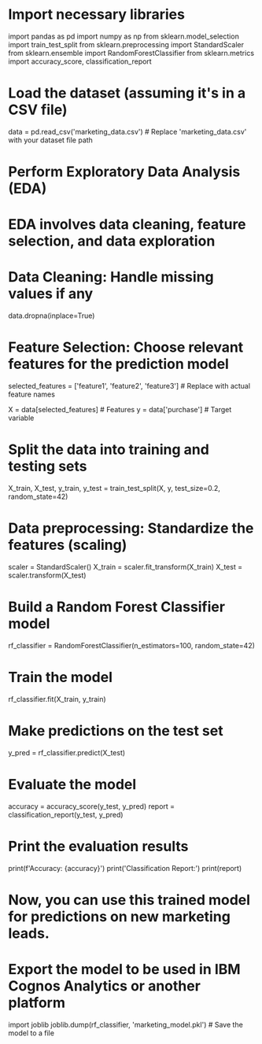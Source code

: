 # Import necessary libraries
import pandas as pd
import numpy as np
from sklearn.model_selection import train_test_split
from sklearn.preprocessing import StandardScaler
from sklearn.ensemble import RandomForestClassifier
from sklearn.metrics import accuracy_score, classification_report

# Load the dataset (assuming it's in a CSV file)
data = pd.read_csv('marketing_data.csv')  # Replace 'marketing_data.csv' with your dataset file path

# Perform Exploratory Data Analysis (EDA)
# EDA involves data cleaning, feature selection, and data exploration

# Data Cleaning: Handle missing values if any
data.dropna(inplace=True)

# Feature Selection: Choose relevant features for the prediction model
selected_features = ['feature1', 'feature2', 'feature3']  # Replace with actual feature names

X = data[selected_features]  # Features
y = data['purchase']  # Target variable

# Split the data into training and testing sets
X_train, X_test, y_train, y_test = train_test_split(X, y, test_size=0.2, random_state=42)

# Data preprocessing: Standardize the features (scaling)
scaler = StandardScaler()
X_train = scaler.fit_transform(X_train)
X_test = scaler.transform(X_test)

# Build a Random Forest Classifier model
rf_classifier = RandomForestClassifier(n_estimators=100, random_state=42)

# Train the model
rf_classifier.fit(X_train, y_train)

# Make predictions on the test set
y_pred = rf_classifier.predict(X_test)

# Evaluate the model
accuracy = accuracy_score(y_test, y_pred)
report = classification_report(y_test, y_pred)

# Print the evaluation results
print(f'Accuracy: {accuracy}')
print('Classification Report:')
print(report)

# Now, you can use this trained model for predictions on new marketing leads.

# Export the model to be used in IBM Cognos Analytics or another platform
import joblib
joblib.dump(rf_classifier, 'marketing_model.pkl')  # Save the model to a file

